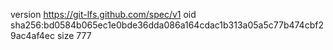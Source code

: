 version https://git-lfs.github.com/spec/v1
oid sha256:bd0584b065ec1e0bde36dda086a164cdac1b313a05a5c77b474cbf29ac4af4ec
size 777

